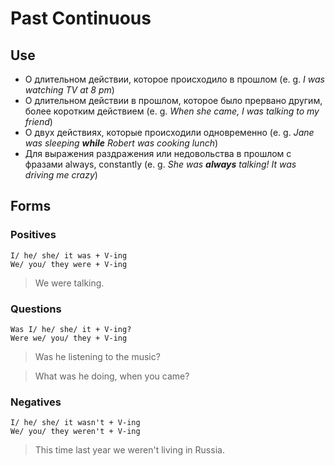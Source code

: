 # Past Continuous 

## Use
* О длительном действии, которое происходило в прошлом (e. g. *I was watching TV at 8 pm*)
* О длительном действии в прошлом, которое было прервано другим, более коротким действием (e. g. *When she came, I was talking to my friend*)
* О двух действиях, которые происходили одновременно (e. g. *Jane was sleeping __while__ Robert was cooking lunch*)
* Для выражения раздражения или недовольства в прошлом с фразами always, constantly (e. g. *She was __always__ talking! It was driving me crazy*)


## Forms

### Positives

    I/ he/ she/ it was + V-ing
    We/ you/ they were + V-ing
> We were talking.

### Questions
    Was I/ he/ she/ it + V-ing?
    Were we/ you/ they + V-ing
> Was he listening to the music?

> What was he doing, when you came?

### Negatives
    I/ he/ she/ it wasn't + V-ing
    We/ you/ they weren't + V-ing
> This time last year we weren't living in Russia.
